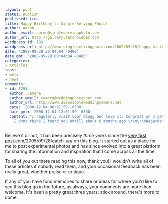 ```yaml
---
layout: post
status: publish
published: true
title: Happy Birthday to Single-Serving Photo!
author: Aaron
author_email: aaron@singleservingphoto.com
author_url: http://gallery.aaronbieber.com
wordpress_id: 193
wordpress_url: http://www.singleservingphoto.com/2008/09/28/happy-birthday-to-single-serving-photo/
date: '2008-09-28 20:04:04 -0400'
date_gmt: '2008-09-29 00:04:04 -0400'
categories:
- Articles
tags:
- meta
- news
comments:
- id: 1291
  author: Camera
  author_email: camera@weddingphotoshot.com
  author_url: http://www.disposableweddingcamera.net
  date: '2008-12-04 08:01:59 -0500'
  date_gmt: '2008-12-04 12:01:59 -0500'
  content: "I regularly visit your blogg and love it. Congrats on 3 years, although
    I dont think I found you untill about 6 months ago.\r\n\r\nRegards\r\nCamera\r\nhttp://www.disposableweddingcamera.net"
---
```

Believe it or not, it has been precisely *three years* since the [very
first post](http://www.singleservingphoto).com/2005/09/28/catch-up/ on
this blog. It started out as a place for me to post experimental photos
and has since evolved into a great platform for sharing the information
and inspiration that I come across all the time.

To all of you out there reading this now, thank you! I wouldn't write
all of these articles if nobody read them, and your occasional feedback
has been really great, whether praise or critique.

If any of you have fond memories to share or ideas for where you'd like
to see this blog go in the future, as always, your comments are more
than welcome. It's been a pretty great three years; stick around,
there's more to come.
